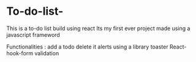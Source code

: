 # To-do-list-

This is a to-do list build using react 
Its my first ever project made using a javascript frameword 

Functionalities : add a todo 
                  delete it
                  alerts using a library toaster
                  React-hook-form validation 
                  
